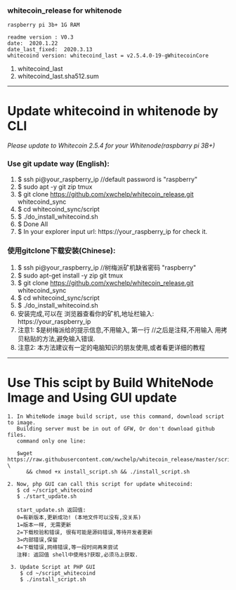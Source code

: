 ### whitecoin_release for whitenode
    raspberry pi 3b+ 1G RAM
    
    readme version : V0.3  
    date:  2020.1.22
    date_last_fixed:  2020.3.13
    whitecoind version: whitecoind_last = v2.5.4.0-19-gWhitecoinCore

1. whitecoind_last
2. whitecoind_last.sha512.sum
---
# Update whitecoind in whitenode by CLI
 *Please update to Whitecoin 2.5.4 for your Whitenode(raspbarry pi 3B+)*
### Use git update way (English):
1. $ ssh pi@your_raspberry_ip    //default password is "raspberry"
2. $ sudo apt -y git zip tmux
3. $ git clone https://github.com/xwchelp/whitecoin_release.git whitecoind_sync
4. $ cd whitecoind_sync/script
5. $ ./do_install_whitecoind.sh
6. $ Done All
7. $  In your explorer input url: https://your_raspberry_ip for check it.


### 使用gitclone下载安装(Chinese):
1. $ ssh pi@your_raspberry_ip    //树梅派矿机缺省密码 "raspberry"
2. $ sudo apt-get install -y zip git tmux
3. $ git clone https://github.com/xwchelp/whitecoin_release.git whitecoind_sync
4. $ cd whitecoind_sync/script
5. $ ./do_install_whitecoind.sh  
6. 安装完成,可以在 浏览器查看你的矿机,地址栏输入:  https://your_raspberry_ip  
7. 注意1: $是树梅派给的提示信息,不用输入, 第一行 //之后是注释,不用输入
        用拷贝粘贴的方法,避免输入错误.  
8. 注意2: 本方法建议有一定的电脑知识的朋友使用,或者看更详细的教程

---

# Use This scipt by Build WhiteNode Image and Using GUI update

    1. In WhiteNode image build script, use this command, download script to image.
       Building server must be in out of GFW, Or don't download github files.
       command only one line:
       
       $wget https://raw.githubusercontent.com/xwchelp/whitecoin_release/master/script/install_script.sh \
          && chmod +x install_script.sh && ./install_script.sh
    
    2. Now, php GUI can call this script for update whitecoind:
       $ cd ~/script_whitecoind
       $ ./start_update.sh
  
       start_update.sh 返回值:
       0=有新版本,更新成功! (本地文件可以没有,没关系)
       1=版本一样, 无需更新
       2=下载校验和错误, 很有可能是源码错误,等待开发者更新
       3=内部错误,保留
       4=下载错误,网络错误,等一段时间再来尝试
       注释: 返回值 shell中使用$?获取,必须马上获取.
       
     3. Update Script at PHP GUI
        $ cd ~/script_whitecoind
        $ ./install_script.sh


   




